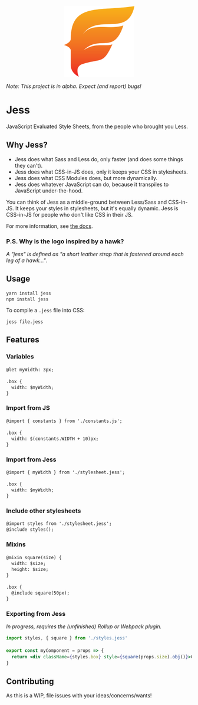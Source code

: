 <p style="text-align: center"><img width="192" src="https://raw.githubusercontent.com/jesscss/jess/master/packages/docs/static/img/android-chrome-192x192.png"></p>

_Note: This project is in alpha. Expect (and report) bugs!_
# Jess
JavaScript Evaluated Style Sheets, from the people who brought you Less.

## Why Jess?

* Jess does what Sass and Less do, only faster (and does some things they can't).
* Jess does what CSS-in-JS does, only it keeps your CSS in stylesheets.
* Jess does what CSS Modules does, but more dynamically.
* Jess does whatever JavaScript can do, because it transpiles to JavaScript under-the-hood.

You can think of Jess as a middle-ground between Less/Sass and CSS-in-JS. It keeps your styles in stylesheets, but it's equally dynamic. Jess is CSS-in-JS for people who don't like CSS in their JS.

For more information, see [the docs](https://jesscss.github.io/docs/).

### P.S. Why is the logo inspired by a hawk?

_A "jess" is defined as "a short leather strap that is fastened around each leg of a hawk..."_.

## Usage
```
yarn install jess
npm install jess
```
To compile a `.jess` file into CSS:
```
jess file.jess
```

## Features

### Variables
```less
@let myWidth: 3px;

.box {
  width: $myWidth;
}
```
### Import from JS
```less
@import { constants } from './constants.js';

.box {
  width: $(constants.WIDTH + 10)px;
}
```

### Import from Jess
```less
@import { myWidth } from './stylesheet.jess';

.box {
  width: $myWidth;
}
```

### Include other stylesheets
```less
@import styles from './stylesheet.jess';
@include styles();
```

### Mixins
```less
@mixin square(size) {
  width: $size;
  height: $size;
}

.box {
  @include square(50px);
}
```

### Exporting from Jess
_In progress, requires the (unfinished) Rollup or Webpack plugin._
```jsx
import styles, { square } from './styles.jess'

export const myComponent = props => {
  return <div className={styles.box} style={square(props.size).obj()}>Component</div>
}
```


## Contributing
As this is a WIP, file issues with your ideas/concerns/wants!
